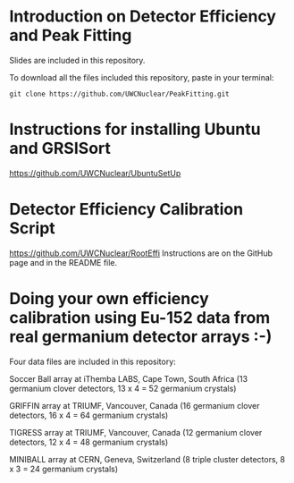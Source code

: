 # Introduction on Detector Efficiency and Peak Fitting
Slides are included in this repository.

To download all the files included this repository, paste in your terminal:

    git clone https://github.com/UWCNuclear/PeakFitting.git

# Instructions for installing Ubuntu and GRSISort
https://github.com/UWCNuclear/UbuntuSetUp

# Detector Efficiency Calibration Script
https://github.com/UWCNuclear/RootEffi
Instructions are on the GitHub page and in the README file.

# Doing your own efficiency calibration using Eu-152 data from real germanium detector arrays :-)
Four data files are included in this repository:

Soccer Ball array at iThemba LABS, Cape Town, South Africa (13 germanium clover detectors, 13 x 4 = 52 germanium crystals)

GRIFFIN array at TRIUMF, Vancouver, Canada (16 germanium clover detectors, 16 x 4 = 64 germanium crystals)

TIGRESS array at TRIUMF, Vancouver, Canada (12 germanium clover detectors, 12 x 4 = 48 germanium crystals)

MINIBALL array at CERN, Geneva, Switzerland (8 triple cluster detectors, 8 x 3 = 24 germanium crystals)
